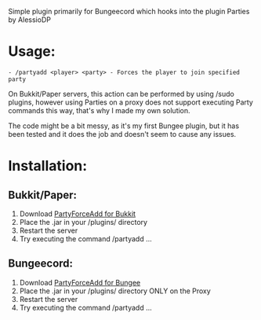 Simple plugin primarily for Bungeecord which hooks into the plugin Parties by AlessioDP

# Usage:
```
- /partyadd <player> <party> - Forces the player to join specified party
```
On Bukkit/Paper servers, this action can be performed by using /sudo plugins,
however using Parties on a proxy does not support executing Party commands this
way, that's why I made my own solution.

The code might be a bit messy, as it's my first Bungee plugin, but it has been tested and
it does the job and doesn't seem to cause any issues.


# Installation:
## Bukkit/Paper:
1. Download [PartyForceAdd for Bukkit](out/artifacts/PartyForceAdd-Bukkit.jar)
2. Place the .jar in your /plugins/ directory
3. Restart the server
4. Try executing the command /partyadd ...

## Bungeecord:
1. Download [PartyForceAdd for Bungee](out/artifacts/party-force-add.jar)
2. Place the .jar in your /plugins/ directory ONLY on the Proxy
3. Restart the server
4. Try executing the command /partyadd ...

